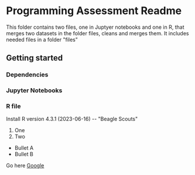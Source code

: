 # Programming Assessment Readme
This folder contains two files, one in Juptyer notebooks and one in R, that merges two datasets in the folder files, cleans and merges them.
It includes needed files in a folder "files"

## Getting started

### Dependencies
### Jupyter Notebooks

### R file
Install R version 4.3.1 (2023-06-16) -- "Beagle Scouts"


1. One
2. Two

- Bullet A
- Bullet B



Go here [Google](https://google.com)